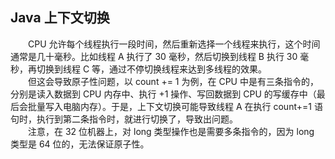 ## Java 上下文切换
　　CPU 允许每个线程执行一段时间，然后重新选择一个线程来执行，这个时间通常是几十毫秒。比如线程 A 执行了 30 毫秒，然后切换到线程 B 执行 30 毫秒，再切换到线程 C 等，通过不停切换线程来达到多线程的效果。<br />
　　但这会导致原子性问题，以 count += 1 为例，在 CPU 中是有三条指令的，分别是读入数据到 CPU 内存中、执行 +1 操作、写回数据到 CPU 的写缓存中（最后会批量写入电脑内存）。于是，上下文切换可能导致线程 A 在执行 count+=1 语句时，执行到第二条指令时，就进行切换了，导致出问题。<br />
　　注意，在 32 位机器上，对 long 类型操作也是需要多条指令的，因为 long 类型是 64 位的，无法保证原子性。